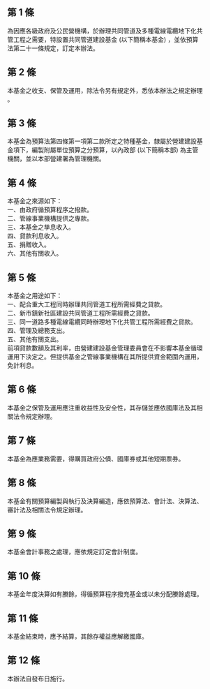 第 1 條
-------
為因應各級政府及公民營機構，於辦理共同管道及多種電線電纜地下化共  
管工程之需要，特設置共同管道建設基金 (以下簡稱本基金) ，並依預算  
法第二十一條規定，訂定本辦法。

第 2 條
-------
本基金之收支、保管及運用，除法令另有規定外，悉依本辦法之規定辦理  
。

第 3 條
-------
本基金為預算法第四條第一項第二款所定之特種基金，隸屬於營建建設基  
金項下，編製附屬單位預算之分預算，以內政部 (以下簡稱本部) 為主管  
機關，並以本部營建署為管理機關。

第 4 條
-------
本基金之來源如下：  
一、由政府循預算程序之撥款。  
二、管線事業機構提供之專款。  
三、本基金之孳息收入。  
四、貸款利息收入。  
五、捐贈收入。  
六、其他有關收入。

第 5 條
-------
本基金之用途如下：  
一、配合重大工程同時辦理共同管道工程所需經費之貸款。  
二、新市鎮新社區建設共同管道工程所需經費之貸款。  
三、同一道路多種電線電纜同時辦理地下化共管工程所需經費之貸款。  
四、管理及總務支出。  
五、其他有關支出。  
前項貸款數額及其利率，由營建建設基金管理委員會在不影響本基金循環  
運用下決定之。但提供基金之管線事業機構在其所提供資金範圍內運用，  
免計利息。

第 6 條
-------
本基金之保管及運用應注重收益性及安全性，其存儲並應依國庫法及其相  
關法令規定辦理。

第 7 條
-------
本基金為應業務需要，得購買政府公債、國庫券或其他短期票券。

第 8 條
-------
本基金有關預算編製與執行及決算編造，應依預算法、會計法、決算法、  
審計法及相關法令規定辦理。

第 9 條
-------
本基金會計事務之處理，應依規定訂定會計制度。

第 10 條
--------
本基金年度決算如有賸餘，得循預算程序撥充基金或以未分配賸餘處理。

第 11 條
--------
本基金結束時，應予結算，其餘存權益應解繳國庫。

第 12 條
--------
本辦法自發布日施行。

